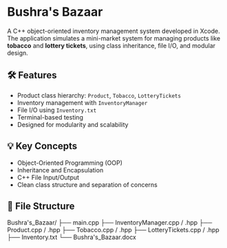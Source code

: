 # Bushra's Bazaar

A C++ object-oriented inventory management system developed in Xcode. The application simulates a mini-market system for managing products like **tobacco** and **lottery tickets**, using class inheritance, file I/O, and modular design.

## 🛠 Features
- Product class hierarchy: `Product`, `Tobacco`, `LotteryTickets`
- Inventory management with `InventoryManager`
- File I/O using `Inventory.txt`
- Terminal-based testing
- Designed for modularity and scalability

## 💡 Key Concepts
- Object-Oriented Programming (OOP)
- Inheritance and Encapsulation
- C++ File Input/Output
- Clean class structure and separation of concerns

## 📁 File Structure
Bushra's_Bazaar/
├── main.cpp
├── InventoryManager.cpp / .hpp
├── Product.cpp / .hpp
├── Tobacco.cpp / .hpp
├── LotteryTickets.cpp / .hpp
├── Inventory.txt
└── Bushra's_Bazaar.docx
